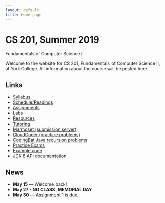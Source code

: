 ```yaml
---
layout: default
title: Home page
---
```


# CS 201, Summer 2019

<div id="subtitle">Fundamentals of Computer Science II</div>

Welcome to the website for CS 201, Fundamentals of Computer Science II, at York College.  All information about the course will be posted here.

## Links

* [Syllabus](syllabus.html)
* [Schedule/Readings](schedule.html)
* [Assignments](assign/index.html)
* [Labs](labs/index.html)
* [Resources](resources/index.html)
* [Tutoring](tutoring.html)
* [Marmoset (submission server)](https://cs.ycp.edu/marmoset)
* [CloudCoder (practice problems)](https://cs.ycp.edu/cloudcoder)
* [CodingBat Java recursion problems](http://codingbat.com/java/Recursion-1)
* [Practice Exams](practice/index.html)
* [Example code](examples/index.html)
* [JDK 8 API documentation](https://docs.oracle.com/javase/8/docs/api/)

## News
* **May 15** &mdash; Welcome back!
* **May 27 - NO CLASS, MEMORIAL DAY**
* **May 30** &mdash; [Assignment 1](assign/assign01.html) is due.




<!--
* **May 9** &mdash; Any missing or incomplete assignments must be submitted to [Marmoset](https://cs.ycp.edu/marmoset) by **Wednesday, May 15th** at the very latest. The [Syllabus](syllabus.html) requires a good faith effort to complete all assignments as a prerequisite for receiving a passing (2.0 or higher) grade in the course.
* **Mar 21** &mdash; Two practice problems for Exam 2 have been posted to [CloudCoder](https://cs.ycp.edu/cloudcoder). I will be posting additional practice problems as time allows.
* **Feb 11** &mdash; The due dates for Assignments 3&ndash;6 have been posted. [Assignment 3](assign/assign03.html) is due Friday, Feb 22nd.
* **Jan 31** &mdash; [Assignment 2](assign/assign02.html) is due Friday, Feb 8th.
* **Jan 30** &mdash; The [Tutoring](tutoring.html) page has been updated with information about in-class and evening tutoring.
* **Jan 24** &mdash; [Assignment 1](assign/assign01.html) is due Friday, Feb 1st.
* **Jan 23** &mdash; Welcome back!
-->